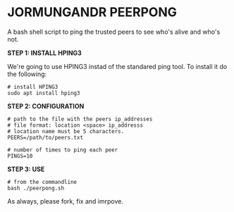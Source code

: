 # JORMUNGANDR PEERPONG
A bash shell script to ping the trusted peers to see who's alive and who's not.



**STEP 1: INSTALL HPING3**

We're going to use HPING3 instad of the standared ping tool. To install it do the following: 

```
# install HPING3
sudo apt install hping3
```

**STEP 2: CONFIGURATION**

```
# path to the file with the peers ip_addresses
# file format: location <space> ip_addresss
# location name must be 5 characters.
PEERS=/path/to/peers.txt  

# number of times to ping each peer               
PINGS=10              
```

**STEP 3: USE**

```
# from the commandline
bash ./peerpong.sh
```

As always, please fork, fix and imrpove. 

